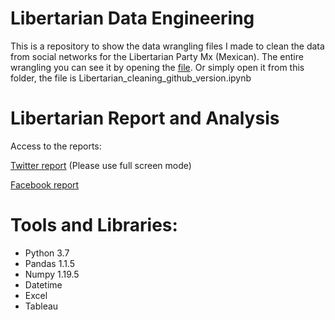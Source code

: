 # Libertarian Data Engineering
This is a repository to show the data wrangling files I made to clean the data from social networks for the Libertarian Party Mx (Mexican).
The entire wrangling you can see it by opening the [file](https://github.com/JorgePablol/Libertarian-Wrangling/blob/main/Libertarian_cleaning_github_version.ipynb). Or simply open it from this folder, the file is Libertarian_cleaning_github_version.ipynb

# Libertarian Report and Analysis
Access to the reports:

[Twitter report](https://public.tableau.com/views/FebPlib/Story1?:language=es&:display_count=y&publish=yes&:origin=viz_share_link) (Please use full screen mode)

[Facebook report](https://public.tableau.com/views/facebookfebPlib/Story1?:language=es&:display_count=y&publish=yes&:origin=viz_share_link)

# Tools and Libraries:
  * Python 3.7
  * Pandas 1.1.5
  * Numpy 1.19.5
  * Datetime
  * Excel
  * Tableau



